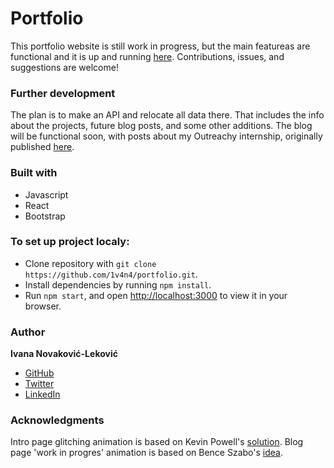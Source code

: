 # Portfolio

This portfolio website is still work in progress, but the main featureas are functional and it is up and running [here](https://www.1v4n4.me/).
Contributions, issues, and suggestions are welcome!

### Further development

The plan is to make an API and relocate all data there. That includes the info about the projects, future blog posts, and some other additions.
The blog will be functional soon, with posts about my Outreachy internship, originally published [here](https://ivanana.dreamwidth.org/).

### Built with

- Javascript
- React
- Bootstrap

### To set up project localy:

- Clone repository with `git clone https://github.com/1v4n4/portfolio.git`.
- Install dependencies by running `npm install`.
- Run `npm start`, and open [http://localhost:3000](http://localhost:3000) to view it in your browser.

### Author

**Ivana Novaković-Leković**

- [GitHub](https://github.com/1v4n4)
- [Twitter](https://twitter.com/_1v4n4)
- [LinkedIn](https://www.linkedin.com/in/1v4n4/)

### Acknowledgments

Intro page glitching animation is based on Kevin Powell's [solution](https://codepen.io/kevinpowell/pen/YzqerQm).
Blog page 'work in progres' animation is based on Bence Szabo's [idea](https://codepen.io/finnhvman/pen/BGmygj).
